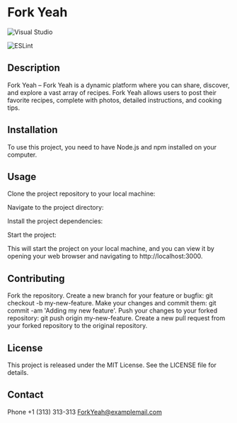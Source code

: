 # Fork Yeah
![Visual Studio](https://img.shields.io/badge/Visual%20Studio-5C2D91.svg?style=for-the-badge&logo=visual-studio&logoColor=white)

![ESLint](https://img.shields.io/badge/ESLint-4B3263?style=for-the-badge&logo=eslint&logoColor=white)

## Description
Fork Yeah – Fork Yeah is a dynamic platform where you can share, discover, and explore a vast array of recipes. Fork Yeah allows users to post their favorite recipes, complete with photos, detailed instructions, and cooking tips. 

## Installation
To use this project, you need to have Node.js and npm installed on your computer. 

## Usage
Clone the project repository to your local machine:

Navigate to the project directory:

Install the project dependencies:

Start the project:

This will start the project on your local machine, and you can view it by opening your web browser and navigating to http://localhost:3000.

## Contributing
Fork the repository.
Create a new branch for your feature or bugfix: git checkout -b my-new-feature.
Make your changes and commit them: git commit -am 'Adding my new feature'.
Push your changes to your forked repository: git push origin my-new-feature.
Create a new pull request from your forked repository to the original repository.

## License
This project is released under the MIT License. See the LICENSE file for details.

## Contact
Phone +1 (313) 313-313
ForkYeah@examplemail.com
